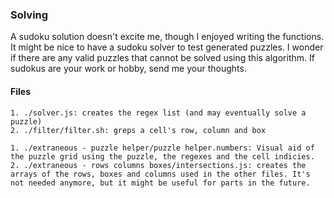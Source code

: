 ### Solving
A sudoku solution doesn't excite me, though I enjoyed writing the functions. It might be nice to have a sudoku solver to test generated puzzles. I wonder if there are any valid puzzles that cannot be solved using this algorithm. If sudokus are your work or hobby, send me your thoughts.

#### Files
	1. ./solver.js: creates the regex list (and may eventually solve a puzzle)
	2. ./filter/filter.sh: greps a cell's row, column and box

	1. ./extraneous - puzzle helper/puzzle helper.numbers: Visual aid of the puzzle grid using the puzzle, the regexes and the cell indicies.
	2. ./extraneous - rows columns boxes/intersections.js: creates the arrays of the rows, boxes and columns used in the other files. It's not needed anymore, but it might be useful for parts in the future.

